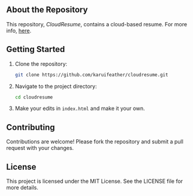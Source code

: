 ## About the Repository

This repository, _CloudResume_, contains a cloud-based resume. For more info, [here](https://cloudresumechallenge.dev).

## Getting Started

1. Clone the repository:
   ```sh
   git clone https://github.com/karuifeather/cloudresume.git
   ```
2. Navigate to the project directory:
   ```sh
   cd cloudresume
   ```
3. Make your edits in `index.html` and make it your own.

## Contributing

Contributions are welcome! Please fork the repository and submit a pull request with your changes.

## License

This project is licensed under the MIT License. See the LICENSE file for more details.
